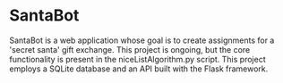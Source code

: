 # SantaBot

SantaBot is a web application whose goal is to create assignments for a 'secret santa' gift exchange. This project is ongoing, but the core functionality is present in the niceListAlgorithm.py script. This project employs a SQLite database and an API built with the Flask framework.
